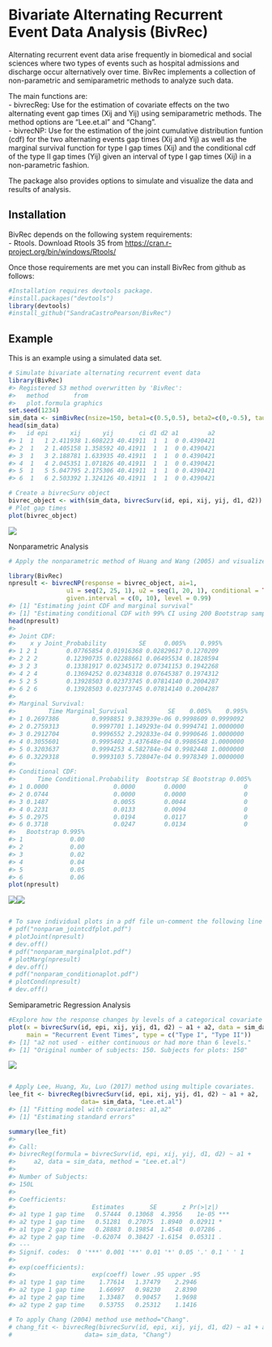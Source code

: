 Bivariate Alternating Recurrent Event Data Analysis (BivRec)
================

<!-- README.md is generated from README.Rmd. Please edit that file -->

Alternating recurrent event data arise frequently in biomedical and
social sciences where two types of events such as hospital admissions
and discharge occur alternatively over time. BivRec implements a
collection of non-parametric and semiparametric methods to analyze such
data.

The main functions are:  
\- bivrecReg: Use for the estimation of covariate effects on the two
alternating event gap times (Xij and Yij) using semiparametric methods.
The method options are “Lee.et.al” and “Chang”.  
\- bivrecNP: Use for the estimation of the joint cumulative distribution
funtion (cdf) for the two alternating events gap times (Xij and Yij) as
well as the marginal survival function for type I gap times (Xij) and
the conditional cdf of the type II gap times (Yij) given an interval of
type I gap times (Xij) in a non-parametric fashion.

The package also provides options to simulate and visualize the data and
results of analysis.

## Installation

BivRec depends on the following system requirements:  
\- Rtools. Download Rtools 35 from
<https://cran.r-project.org/bin/windows/Rtools/>

Once those requirements are met you can install BivRec from github as
follows:

``` r
#Installation requires devtools package.
#install.packages("devtools")
library(devtools)
#install_github("SandraCastroPearson/BivRec")
```

## Example

This is an example using a simulated data set.

``` r
# Simulate bivariate alternating recurrent event data
library(BivRec)
#> Registered S3 method overwritten by 'BivRec':
#>   method       from    
#>   plot.formula graphics
set.seed(1234)
sim_data <- simBivRec(nsize=150, beta1=c(0.5,0.5), beta2=c(0,-0.5), tau_c=63, set=1.1)
head(sim_data)
#>   id epi      xij      yij       ci d1 d2 a1        a2
#> 1  1   1 2.411938 1.608223 40.41911  1  1  0 0.4390421
#> 2  1   2 1.405158 1.358592 40.41911  1  1  0 0.4390421
#> 3  1   3 2.188781 1.633935 40.41911  1  1  0 0.4390421
#> 4  1   4 2.045351 1.071826 40.41911  1  1  0 0.4390421
#> 5  1   5 5.047795 2.175306 40.41911  1  1  0 0.4390421
#> 6  1   6 2.503392 1.324126 40.41911  1  1  0 0.4390421

# Create a bivrecSurv object
bivrec_object <- with(sim_data, bivrecSurv(id, epi, xij, yij, d1, d2))
# Plot gap times
plot(bivrec_object)
```

![](man/figures/README-BivRecExample-1.png)<!-- -->

Nonparametric
Analysis

``` r
# Apply the nonparametric method of Huang and Wang (2005) and visualize joint, marginal and conditional results

library(BivRec)
npresult <- bivrecNP(response = bivrec_object, ai=1,
                u1 = seq(2, 25, 1), u2 = seq(1, 20, 1), conditional = TRUE,
                given.interval = c(0, 10), level = 0.99)
#> [1] "Estimating joint CDF and marginal survival"
#> [1] "Estimating conditional CDF with 99% CI using 200 Bootstrap samples"
head(npresult)
#> 
#> Joint CDF:
#>    x y Joint_Probability         SE     0.005%    0.995%
#> 1 2 1        0.07765854 0.01916368 0.02829617 0.1270209
#> 2 2 2        0.12390735 0.02288661 0.06495534 0.1828594
#> 3 2 3        0.13381917 0.02345172 0.07341153 0.1942268
#> 4 2 4        0.13694252 0.02348318 0.07645387 0.1974312
#> 5 2 5        0.13928503 0.02373745 0.07814140 0.2004287
#> 6 2 6        0.13928503 0.02373745 0.07814140 0.2004287
#> 
#> Marginal Survival:
#>         Time Marginal_Survival           SE    0.005%    0.995%
#> 1 0.2697386         0.9998851 9.383939e-06 0.9998609 0.9999092
#> 2 0.2759313         0.9997701 1.149293e-04 0.9994741 1.0000000
#> 3 0.2912704         0.9996552 2.292833e-04 0.9990646 1.0000000
#> 4 0.3055601         0.9995402 3.437648e-04 0.9986548 1.0000000
#> 5 0.3203637         0.9994253 4.582784e-04 0.9982448 1.0000000
#> 6 0.3229318         0.9993103 5.728047e-04 0.9978349 1.0000000
#> 
#> Conditional CDF:
#>      Time Conditional.Probability  Bootstrap SE Bootstrap 0.005%
#> 1 0.0000                  0.0000        0.0000                0
#> 2 0.0744                  0.0000        0.0000                0
#> 3 0.1487                  0.0055        0.0044                0
#> 4 0.2231                  0.0133        0.0094                0
#> 5 0.2975                  0.0194        0.0117                0
#> 6 0.3718                  0.0247        0.0134                0
#>   Bootstrap 0.995%
#> 1             0.00
#> 2             0.00
#> 3             0.02
#> 4             0.04
#> 5             0.05
#> 6             0.06
plot(npresult)
```

![](man/figures/README-BivRecExample2-1.png)<!-- -->![](man/figures/README-BivRecExample2-2.png)<!-- -->

``` r

# To save individual plots in a pdf file un-comment the following line of code: 
# pdf("nonparam_jointcdfplot.pdf")
# plotJoint(npresult)
# dev.off()
# pdf("nonparam_marginalplot.pdf")
# plotMarg(npresult)
# dev.off()
# pdf("nonparam_conditionaplot.pdf")
# plotCond(npresult)
# dev.off()
```

Semiparametric Regression
Analysis

``` r
#Explore how the response changes by levels of a categorical covariate using a plot.
plot(x = bivrecSurv(id, epi, xij, yij, d1, d2) ~ a1 + a2, data = sim_data,
     main = "Recurrent Event Times", type = c("Type I", "Type II"))
#> [1] "a2 not used - either continuous or had more than 6 levels."
#> [1] "Original number of subjects: 150. Subjects for plots: 150"
```

![](man/figures/README-BivRecExample3-1.png)<!-- -->

``` r

# Apply Lee, Huang, Xu, Luo (2017) method using multiple covariates.
lee_fit <- bivrecReg(bivrecSurv(id, epi, xij, yij, d1, d2) ~ a1 + a2,
                    data= sim_data, "Lee.et.al")
#> [1] "Fitting model with covariates: a1,a2"
#> [1] "Estimating standard errors"

summary(lee_fit)
#> 
#> Call:
#> bivrecReg(formula = bivrecSurv(id, epi, xij, yij, d1, d2) ~ a1 + 
#>     a2, data = sim_data, method = "Lee.et.al")
#> 
#> Number of Subjects:
#> 150L
#> 
#> Coefficients:
#>                     Estimates       SE       z Pr(>|z|)    
#> a1 type 1 gap time   0.57444  0.13068  4.3956    1e-05 ***
#> a2 type 1 gap time   0.51281  0.27075  1.8940  0.02911 *  
#> a1 type 2 gap time   0.28883  0.19854  1.4548  0.07286 .  
#> a2 type 2 gap time  -0.62074  0.38427 -1.6154  0.05311 .  
#> ---
#> Signif. codes:  0 '***' 0.001 '**' 0.01 '*' 0.05 '.' 0.1 ' ' 1
#> 
#> exp(coefficients):
#>                     exp(coeff) lower .95 upper .95
#> a1 type 1 gap time    1.77614   1.37479    2.2946
#> a2 type 1 gap time    1.66997   0.98230    2.8390
#> a1 type 2 gap time    1.33487   0.90457    1.9698
#> a2 type 2 gap time    0.53755   0.25312    1.1416

# To apply Chang (2004) method use method="Chang".
# chang_fit <- bivrecReg(bivrecSurv(id, epi, xij, yij, d1, d2) ~ a1 + a2,
#                    data= sim_data, "Chang")
```
